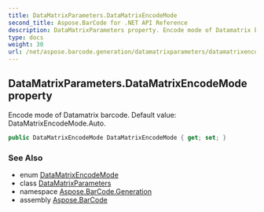 ```yaml
---
title: DataMatrixParameters.DataMatrixEncodeMode
second_title: Aspose.BarCode for .NET API Reference
description: DataMatrixParameters property. Encode mode of Datamatrix barcode. Default value DataMatrixEncodeMode.Auto
type: docs
weight: 30
url: /net/aspose.barcode.generation/datamatrixparameters/datamatrixencodemode/
---
```

## DataMatrixParameters.DataMatrixEncodeMode property

Encode mode of Datamatrix barcode. Default value: DataMatrixEncodeMode.Auto.

```csharp
public DataMatrixEncodeMode DataMatrixEncodeMode { get; set; }
```

### See Also

* enum [DataMatrixEncodeMode](../../datamatrixencodemode/)
* class [DataMatrixParameters](../)
* namespace [Aspose.BarCode.Generation](../../datamatrixparameters/)
* assembly [Aspose.BarCode](../../../)


